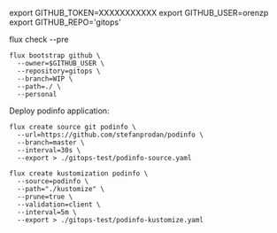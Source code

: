 export GITHUB_TOKEN=XXXXXXXXXXX
export GITHUB_USER=orenzp
export GITHUB_REPO='gitops'

flux check --pre

```
flux bootstrap github \
  --owner=$GITHUB_USER \
  --repository=gitops \
  --branch=WIP \
  --path=./ \
  --personal
```

Deploy podinfo application:

```
flux create source git podinfo \
  --url=https://github.com/stefanprodan/podinfo \
  --branch=master \
  --interval=30s \
  --export > ./gitops-test/podinfo-source.yaml
```


```
flux create kustomization podinfo \
  --source=podinfo \
  --path="./kustomize" \
  --prune=true \
  --validation=client \
  --interval=5m \
  --export > ./gitops-test/podinfo-kustomize.yaml
```
